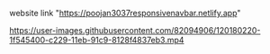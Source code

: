 website link "https://poojan3037responsivenavbar.netlify.app"

https://user-images.githubusercontent.com/82094906/120180220-1f545400-c229-11eb-91c9-8128f4837eb3.mp4

